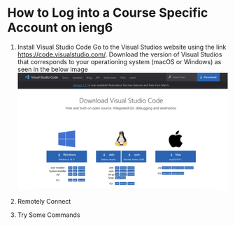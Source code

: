 # How to Log into a Course Specific Account on ieng6

1. Install Visual Studio Code
Go to the Visual Studios website using the link https://code.visualstudio.com/. Download the version of Visual Studios that corresponds to your operationing system (macOS or Windows) as seen in the below image
![Image](vsdownload.png)

2. Remotely Connect


3. Try Some Commands
